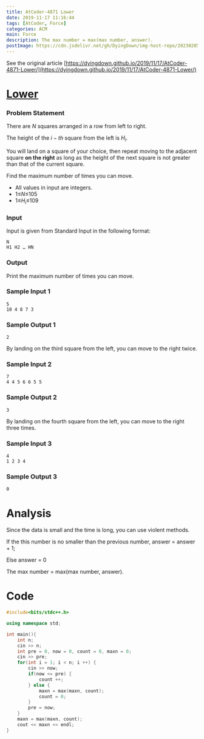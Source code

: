 ```yaml
---
title: AtCoder-4871 Lower
date: 2019-11-17 11:16:44
tags: [AtCoder, Force]
categories: ACM
main: Force
description: The max number = max(max number, answer).
postImage: https://cdn.jsdelivr.net/gh/DyingDown/img-host-repo/202302051745002.jpg
---
```


See the original article [https://dyingdown.github.io/2019/11/17/AtCoder-4871-Lower/](https://dyingdown.github.io/2019/11/17/AtCoder-4871-Lower/)
# [Lower](https://abc139.contest.atcoder.jp/tasks/abc139_c?lang=en)

### Problem Statement				

There are $N$ squares arranged in a row from left to right.

The height of the $i-th$ square from the left is $H_i$.

You will land on a square of your choice, then repeat moving to the adjacent square **on the right** as long as the height of the next square is not greater than that of the current square.

Find the maximum number of times you can move.

<!--more-->

- All values in input are integers.
- 1≤$N$≤105
- 1≤$H_i$≤109

### Input

Input is given from Standard Input in the following format:

```
N
H1 H2 … HN
```

### Output

Print the maximum number of times you can move.

### Sample Input 1

```
5
10 4 8 7 3
```

### Sample Output 1

```
2
```

By landing on the third square from the left, you can move to the right twice.

### Sample Input 2

```
7
4 4 5 6 6 5 5
```

### Sample Output 2

```
3
```

By landing on the fourth square from the left, you can move to the right three times.

### Sample Input 3

```
4
1 2 3 4
```

### Sample Output 3

```
0
```

# Analysis

Since the data is small and the time is long, you can  use violent methods. 

If the this number is no smaller than the previous number, answer = answer + 1;

Else answer = 0

The max number = max(max number, answer).

# Code

```c++
#include<bits/stdc++.h>

using namespace std;

int main(){
	int n;
	cin >> n;
	int pre = 0, now = 0, count = 0, maxn = 0;
	cin >> pre;
	for(int i = 1; i < n; i ++) {
		cin >> now;
		if(now <= pre) {
			count ++;
		} else {
			maxn = max(maxn, count);
			count = 0;
		}
		pre = now;
	}
	maxn = max(maxn, count);
	cout << maxn << endl;
}
```